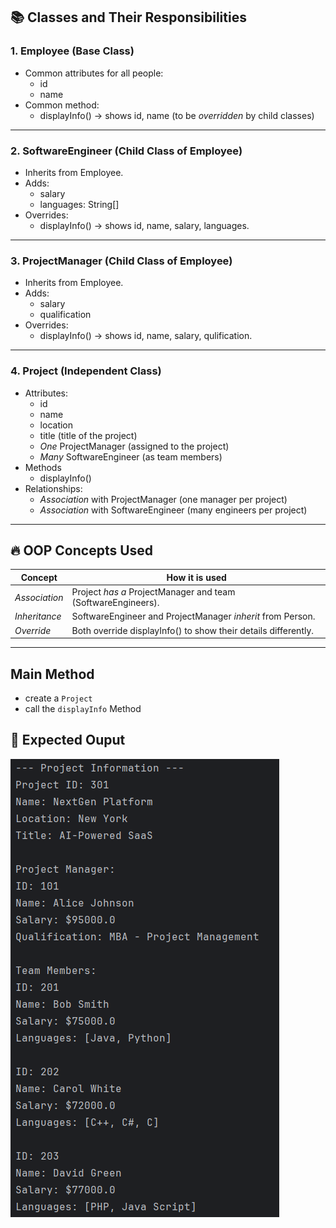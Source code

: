 

## 📚 Classes and Their Responsibilities

### 1. Employee (Base Class)
- Common attributes for all people:
  - id
  - name
- Common method:
  - displayInfo() → shows id, name (to be *overridden* by child classes)

---

### 2. SoftwareEngineer (Child Class of Employee)
- Inherits from Employee.
- Adds:
  - salary
  - languages: String[]
- Overrides:
  - displayInfo() → shows id, name, salary, languages.

---

### 3. ProjectManager (Child Class of Employee)
- Inherits from Employee.
- Adds:
  - salary
  - qualification
- Overrides:
  - displayInfo() → shows id, name, salary, qulification.

---

### 4. Project (Independent Class)
- Attributes:
  - id
  - name
  - location
  - title (title of the project)
  - *One* ProjectManager (assigned to the project)
  - *Many* SoftwareEngineer (as team members)
- Methods
  - displayInfo()
- Relationships:
  - *Association* with ProjectManager (one manager per project)
  - *Association* with SoftwareEngineer (many engineers per project)

---

## 🔥 OOP Concepts Used

| Concept         | How it is used                                |
|-----------------|------------------------------------------------|
| *Association* | Project *has a* ProjectManager and team (SoftwareEngineers). |
| *Inheritance* | SoftwareEngineer and ProjectManager *inherit* from Person. |
| *Override*    | Both override displayInfo() to show their details differently. |

---

## Main Method
  - create a `Project`
  - call the `displayInfo` Method

## 🌟 Expected Ouput
  ![image](../Assets/ASS-UN-1.png)
